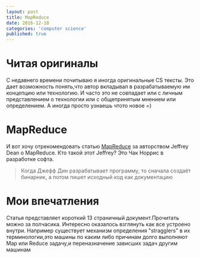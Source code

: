 ```yaml
---
layout: post
title: MapReduce
date: 2016-12-18
categories: 'computer science'
published: true
---
```


# Читая оригиналы
С недавнего времени почитываю я иногда оригинальные CS тексты.
Это дает возможность понять,что автор вкладывал в разрабатываемую им концепцию или технологию.
И часто это не совпадает или с личным представлением о технологии или с общепринятым мнением или определением.
А иногда просто узнаешь чтото новое =)

# MapReduce
И вот хочу отрекомендовать  статью
[MapReduce](https://static.googleusercontent.com/media/research.google.com/en//archive/mapreduce-osdi04.pdf) за авторством Jeffrey Dean о MapReduce.
Кто такой этот Jeffrey? Это Чак Норрис в разработке софта.

>  Когда Джефф Дин разрабатывает программу, то сначала создаёт бинарник, а потом пишет исходный код как документацию

# Мои впечатления
Cтатья представляет короткий 13 страничный документ.Прочитать можно за полчасика.
Интересно оказалось взглянуть как все устроено внутри.
Например  существует механизм определения "stragglers" в их терминологии,это машины по каким либо причинам
долго выполняют Map или Reduce задачу,и переназначение зависших задач другим машинам



